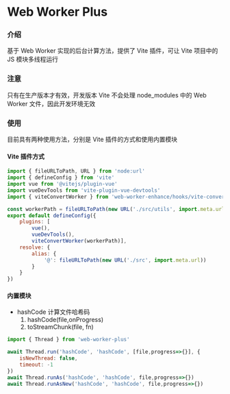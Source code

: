 # Web Worker Plus

### 介绍

基于 Web Worker 实现的后台计算方法，提供了 Vite 插件，可让 Vite 项目中的 JS 模块多线程运行

### 注意

只有在生产版本才有效，开发版本 Vite 不会处理 node_modules 中的 Web Worker 文件，因此开发环境无效

### 使用

目前具有两种使用方法，分别是 Vite 插件的方式和使用内置模块

#### Vite 插件方式

```js
import { fileURLToPath, URL } from 'node:url'
import { defineConfig } from 'vite'
import vue from '@vitejs/plugin-vue'
import vueDevTools from 'vite-plugin-vue-devtools'
import { viteConvertWorker } from 'web-worker-enhance/hooks/vite-convert-worker'

const workerPath = fileURLToPath(new URL('./src/utils', import.meta.url))
export default defineConfig({
    plugins: [
        vue(), 
        vueDevTools(), 
        viteConvertWorker(workerPath)],
    resolve: {
        alias: {
            '@': fileURLToPath(new URL('./src', import.meta.url))
        }
    }
})
```

#### 内置模块

-   hashCode 计算文件哈希码
    1. hashCode(file,onProgress)
    2. toStreamChunk(file, fn)

```js
import { Thread } from 'web-worker-plus'

await Thread.run('hashCode', 'hashCode', [file,progress=>{}], {
    isNewThread: false,
    timeout: -1
})
await Thread.runAs('hashCode', 'hashCode', file,progress=>{})
await Thread.runAsNew('hashCode', 'hashCode', file,progress=>{})
```
